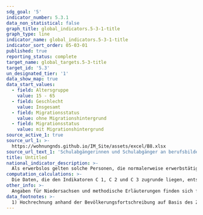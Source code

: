 ```yaml
---
sdg_goal: '5'
indicator_number: 5.3.1
data_non_statistical: false
graph_title: global_indicators.5-3-1-title
graph_type: line
indicator_name: global_indicators.5-3-1-title
indicator_sort_order: 05-03-01
published: true
reporting_status: complete
target_name: global_targets.5-3-title
target_id: '5.3'
un_designated_tier: '1'
data_show_map: true
data_start_values:
  - field: Altersgruppe
    value: 15 - 65
  - field: Geschlecht
    value: Insgesamt
  - field: Migrationsstatus
    value: ohne Migrationshintergrund
  - field: Migrationsstatus
    value: mit Migrationshintergrund
source_active_1: true
source_url_1: >-
  https://wohnungnds.github.io/IM_Site/assets/excel/B8.xlsx
source_url_text_1: 'Schulabgängerinnen und Schulabgänger an berufsbildenden Schulen nach Schulart und Schulabschluss'
title: Untitled
national_indicator_description: >-
  Als erwerbslos gelten solche Personen, die normalerweise erwerbstätig sind und zurzeit nur vorübergehend, da sie noch keinen neuen Arbeitsplatz gefunden haben, aus dem Erwerbsleben ausgeschieden sind, sowie Schulabgängerinnen und Schulabgänger, die sich um eine Lehr- bzw. Arbeitsstelle bemühen. Die Bezeichnung „erwerbslos“ ist unabhängig davon, ob jemand bei der Agentur für Arbeit als Arbeitsloser oder als Arbeitssuchender gemeldet ist bzw. Arbeitslosengeld oder -hilfe bezieht. Personen, die normalerweise keinem Erwerb nachgehen, z.B. nicht berufstätige Ehefrauen, gelten nicht als erwerbslos. Der Erwerbslosenanteil bezieht, gegliedert nach Altersgruppen, die Zahl der Erwerbslosen auf die aller Personen im Erwerbsalter (15 bis unter 65 Jahre).
computation_calculations: >-
  Die Daten, die den Indikatoren C 1, C 2 und C 3 zugrunde liegen, entstammen dem Mikrozensus. Diese Bevölkerungsstichprobe erhebt bundesweit jährlich bei 1 Prozent der Haushalte demographische, erwerbs- und familienstatistische Basisdaten. Der regionale Nachweis der Ergebnisse erfolgt nach dem Wohnort der Befragten. Eine Person hat nach dem Mikrozensus einen Migrationshintergrund, wenn sie selbst oder mindestens ein Elternteil die deutsche Staatsangehörigkeit nicht durch Geburt besitzt. Die Definition umfasst im Einzelnen folgende Personen:<br>1. zugewanderte und nicht zugewanderte Ausländer;<br>2. zugewanderte und nicht zugewanderte Eingebürgerte;<br>3. (Spät-)Aussiedler;<br>4. mit deutscher Staatsangehörigkeit geborene Nachkommen<br>Der Migrationshintergrund kann sich demnach auch ausschließlich aus den Eigenschaften der Eltern ableiten.
other_info: >-
  Angaben für Niedersachsen und methodische Erläuterungen finden sich fortlaufend in den jährlich erscheinenden Statistischen Berichten Niedersachsen A I 5, A VI 2, A VI 4, Bevölkerung, Erwerbstätigkeit, Haushalte und Familien. Weitere methodische Erläuterungen und bundesweite Ergebnisse sind zu finden in:Statistisches Bundesamt:Fachserie 1 Reihe 4.1.1, Bevölkerung und Erwerbstätigkeit, Stand und Entwicklung der Erwerbstätigkeit in Deutschland (erscheint jährlich).
data_footnotes: >-
  1) Hochrechnung anhand der Bevölkerungsfortschreibung auf Basis des Zensus 2011. Die Hochrechnung für die Jahre vor 2011 sowie für bislang veröffentlichte Ergebnisse des Mikrozensus 2011-2013 basiert auf den fortgeschriebenen Ergebnissen der Volkszählung 1987. In 2016 Umstellung erfolgte die auf eine neue Mikrozensus-Stichprobe. Ab 2017 wird nur noch die Bevölkerung in Privathaushalten (ohne Gemeinschaftsunterkünfte) ausgewiesen. Dadurch ergibt sich jeweils eine eingeschränkte Vergleichbarkeit mit den Vorjahren.<br>2) Seit dem Jahr 2018 wird im Mikrozensus der Migrationshintergrund im weiteren Sinne jährlich berichtet. Durch eine rückwirkende Revision der Mikrozensusdaten wird auch für das Jahr 2017 der Migrationshintergrund im weiteren Sinne dargestellt. Die in den Tabellen ab dem Jahr 2017 berichteten Daten zum Migrationshintergrund entsprechen dem Migrationshintergrund im weiteren Sinne, bis 2016 wird der Migrationshintergrund im engeren Sinne abgebildet. Die Vergleichbarkeit zwischen den Jahren ist dadurch eingeschränkt.
---
```

